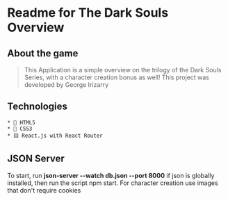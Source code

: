 # Readme for The Dark Souls Overview

## About the game

> This Application is a simple overview on the trilogy of the Dark Souls Series, with a character creation bonus as well!
> This project was developed by George Irizarry

## Technologies

    * 📄 HTML5
    * 🌈 CSS3
    * 🟨 React.js with React Router

## JSON Server

To start, run **json-server --watch db.json --port 8000** if json is globally installed, then run the script npm start. For character creation use images that don't require cookies
